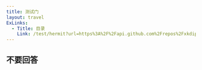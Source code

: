 ```yaml
---
title: 测试门
layout: travel
ExLinks:
  - Title: 目录
    Link: /test/hermit?url=https%3A%2F%2Fapi.github.com%2Frepos%2Fxkdip%2Fhermit%2Fcontents%2Fposts.html%3Fref%3Dmain
---
```


## 不要回答
